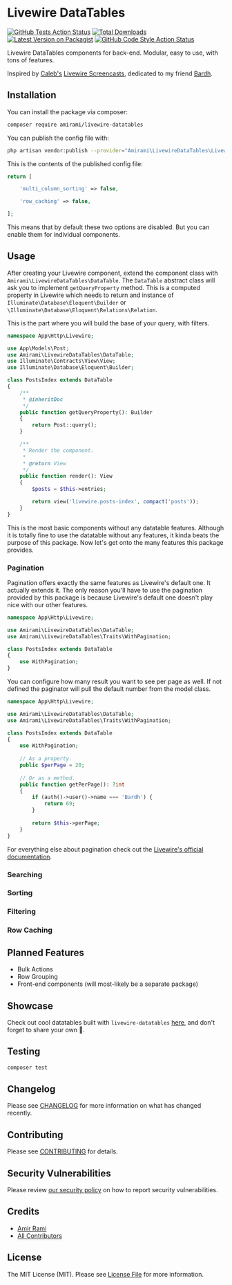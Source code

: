 # Livewire DataTables

[![GitHub Tests Action Status](https://img.shields.io/github/workflow/status/amiranagram/livewire-datatables/run-tests?label=tests&style=flat-square)](https://github.com/amiranagram/livewire-datatables/actions?query=workflow%3Arun-tests+branch%3Amaster)
[![Total Downloads](https://img.shields.io/packagist/dt/amirami/livewire-datatables.svg?style=flat-square)](https://packagist.org/packages/amirami/livewire-datatables)
[![Latest Version on Packagist](https://img.shields.io/packagist/v/amirami/livewire-datatables.svg?style=flat-square)](https://packagist.org/packages/amirami/livewire-datatables)
[![GitHub Code Style Action Status](https://img.shields.io/github/workflow/status/amiranagram/livewire-datatables/Check%20&%20fix%20styling?label=code%20style&style=flat-square)](https://github.com/amiranagram/livewire-datatables/actions?query=workflow%3A"Check+%26+fix+styling"+branch%3Amaster)

Livewire DataTables components for back-end. Modular, easy to use, with tons of features.

Inspired by [Caleb's](https://github.com/calebporzio) [Livewire Screencasts](https://laravel-livewire.com/screencasts), dedicated to my friend [Bardh](https://github.com/bardh7).

## Installation

You can install the package via composer:

```bash
composer require amirami/livewire-datatables
```

You can publish the config file with:
```bash
php artisan vendor:publish --provider="Amirami\LivewireDataTables\LivewireDataTablesServiceProvider" --tag="livewire-datatables-config"
```

This is the contents of the published config file:

```php
return [

    'multi_column_sorting' => false,

    'row_caching' => false,

];
```

This means that by default these two options are disabled. But you can enable them for individual components.

## Usage

After creating your Livewire component, extend the component class with `Amirami\LivewireDataTables\DataTable`. The `DataTable` abstract class will ask you to implement `getQueryProperty` method. This is a computed property in Livewire which needs to return and instance of `Illuminate\Database\Eloquent\Builder` or `\Illuminate\Database\Eloquent\Relations\Relation`.

This is the part where you will build the base of your query, with filters.

```php
namespace App\Http\Livewire;

use App\Models\Post;
use Amirami\LivewireDataTables\DataTable;
use Illuminate\Contracts\View\View;
use Illuminate\Database\Eloquent\Builder;

class PostsIndex extends DataTable
{
    /**
     * @inheritDoc
     */
    public function getQueryProperty(): Builder
    {
        return Post::query();
    }

    /**
     * Render the component.
     *
     * @return View
     */
    public function render(): View
    {
        $posts = $this->entries;

        return view('livewire.posts-index', compact('posts'));
    }
}
```

This is the most basic components without any datatable features. Although it is totally fine to use the datatable without any features, it kinda beats the purpose of this package. Now let's get onto the many features this package provides.

### Pagination

Pagination offers exactly the same features as Livewire's default one. It actually extends it. The only reason you'll have to use the pagination provided by this package is because Livewire's default one doesn't play nice with our other features.

```php
namespace App\Http\Livewire;

use Amirami\LivewireDataTables\DataTable;
use Amirami\LivewireDataTables\Traits\WithPagination;

class PostsIndex extends DataTable
{
    use WithPagination;
}
```

You can configure how many result you want to see per page as well. If not defined the paginator will pull the default number from the model class.

```php
namespace App\Http\Livewire;

use Amirami\LivewireDataTables\DataTable;
use Amirami\LivewireDataTables\Traits\WithPagination;

class PostsIndex extends DataTable
{
    use WithPagination;
    
    // As a property.
    public $perPage = 20;
    
    // Or as a method.
    public function getPerPage(): ?int
    {
        if (auth()->user()->name === 'Bardh') {
            return 69;
        }
        
        return $this->perPage;
    }
}
```

For everything else about pagination check out the [Livewire's official documentation](https://laravel-livewire.com/docs/2.x/pagination).

### Searching

### Sorting

### Filtering

### Row Caching

## Planned Features

* Bulk Actions
* Row Grouping
* Front-end components (will most-likely be a separate package)

## Showcase

Check out cool datatables built with `livewire-datatables` [here](https://github.com/amiranagram/livewire-datatables/discussions/categories/show-and-tell), and don't forget to share your own 🙌.

## Testing

```bash
composer test
```

## Changelog

Please see [CHANGELOG](CHANGELOG.md) for more information on what has changed recently.

## Contributing

Please see [CONTRIBUTING](.github/CONTRIBUTING.md) for details.

## Security Vulnerabilities

Please review [our security policy](../../security/policy) on how to report security vulnerabilities.

## Credits

- [Amir Rami](https://github.com/amiranagram)
- [All Contributors](../../contributors)

## License

The MIT License (MIT). Please see [License File](LICENSE.md) for more information.
